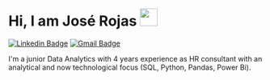 # Hi, I am José Rojas <img src="https://github.com/TheDudeThatCode/TheDudeThatCode/blob/master/Assets/Hi.gif" width="35" />
[![Linkedin Badge](https://img.shields.io/badge/-LinkedIn-blue?style=flat-square&logo=Linkedin&logoColor=white&link=https://https://www.linkedin.com/in/jos%C3%A9-mar%C3%ADa-rojas-govantes/)](https://https://www.linkedin.com/in/jos%C3%A9-mar%C3%ADa-rojas-govantes/)
[![Gmail Badge](https://img.shields.io/badge/-joserojasgovantes@gmail.com-c14438?style=flat-square&logo=Gmail&logoColor=white&link=mailto:joserojasgovantes@gmail.com)](mailto:joserojasgovantes@gmail.com)

I'm a junior Data Analytics with 4 years experience as HR consultant with an analytical and now technological focus (SQL, Python, Pandas, Power Bi).

<!--
**antlopal3rd/antlopal3rd** is a ✨ _special_ ✨ repository because its `README.md` (this file) appears on your GitHub profile.

Here are some ideas to get you started:

- 🔭 I’m currently working on ...
- 🌱 I’m currently learning ...
- 👯 I’m looking to collaborate on ...
- 🤔 I’m looking for help with ...
- 💬 Ask me about ...
- 📫 How to reach me: ...
- 😄 Pronouns: ...
- ⚡ Fun fact: ...
-->